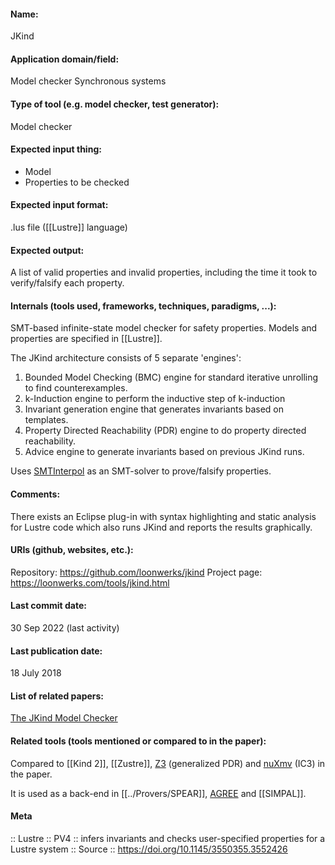 #### Name:
JKind

#### Application domain/field:
Model checker
Synchronous systems

#### Type of tool (e.g. model checker, test generator):
Model checker

#### Expected input thing:
- Model
- Properties to be checked

#### Expected input format:
.lus file ([[Lustre]] language)

#### Expected output:
A list of valid properties and invalid properties, including the time it took to verify/falsify each property. 

#### Internals (tools used, frameworks, techniques, paradigms, ...):
SMT-based infinite-state model checker for safety properties.
Models and properties are specified in [[Lustre]].

The JKind architecture consists of 5 separate 'engines':
1. Bounded Model Checking (BMC) engine for standard iterative unrolling to find counterexamples.
2. k-Induction engine to perform the inductive step of k-induction
3. Invariant generation engine that generates invariants based on templates.
4. Property Directed Reachability (PDR) engine to do property directed reachability.
5. Advice engine to generate invariants based on previous JKind runs.

Uses [SMTInterpol](../Solvers/SMT/SMTInterpol.md) as an SMT-solver to prove/falsify properties.

#### Comments:
There exists an Eclipse plug-in with syntax highlighting and static analysis for Lustre code which also runs JKind and reports the results graphically.

#### URIs (github, websites, etc.):
Repository: https://github.com/loonwerks/jkind
Project page: https://loonwerks.com/tools/jkind.html

#### Last commit date:
30 Sep 2022 (last activity)

#### Last publication date:
18 July 2018

#### List of related papers:
[The JKind Model Checker](https://doi.org/10.1007/978-3-319-96142-2_3)

#### Related tools (tools mentioned or compared to in the paper):
Compared to [[Kind 2]], [[Zustre]], [Z3](../Solvers/SMT/Z3.md) (generalized PDR) and [nuXmv](nuXmv.md) (IC3) in the paper.

It is used as a back-end in [[../Provers/SPEAR]], [AGREE](AGREE.md) and [[SIMPAL]].

#### Meta
:: Lustre
:: PV4 :: infers invariants and checks user-specified properties for a Lustre system
:: Source :: https://doi.org/10.1145/3550355.3552426
